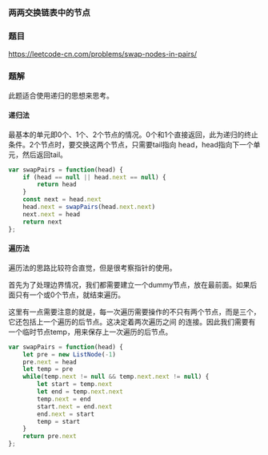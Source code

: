 ### 两两交换链表中的节点

### 题目

https://leetcode-cn.com/problems/swap-nodes-in-pairs/

### 题解

此题适合使用递归的思想来思考。

#### 递归法

最基本的单元即0个、1个、2个节点的情况。0个和1个直接返回，此为递归的终止条件。2个节点时，要交换这两个节点，只需要tail指向
head，head指向下一个单元，然后返回tail。

```js
var swapPairs = function(head) {
    if (head == null || head.next == null) {
        return head
    }
    const next = head.next
    head.next = swapPairs(head.next.next)
    next.next = head
    return next
};
```

#### 遍历法

遍历法的思路比较符合直觉，但是很考察指针的使用。

首先为了处理边界情况，我们都需要建立一个dummy节点，放在最前面。如果后面只有一个或0个节点，就结束遍历。

这里有一点需要注意的就是，每一次遍历需要操作的不只有两个节点，而是三个，它还包括上一个遍历的后节点。这决定着两次遍历之间
的连接。因此我们需要有一个临时节点temp，用来保存上一次遍历的后节点。


```js
var swapPairs = function(head) {
    let pre = new ListNode(-1)
    pre.next = head
    let temp = pre
    while(temp.next != null && temp.next.next != null) {
        let start = temp.next
        let end = temp.next.next
        temp.next = end
        start.next = end.next
        end.next = start
        temp = start   
    }
    return pre.next
};
```